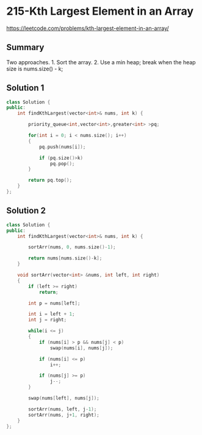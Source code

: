# 215-Kth Largest Element in an Array

<https://leetcode.com/problems/kth-largest-element-in-an-array/>

## Summary

Two approaches. 1. Sort the array. 2. Use a min heap; break when the heap size is nums.size() - k;

## Solution 1

```cpp
class Solution {
public:
    int findKthLargest(vector<int>& nums, int k) {

        priority_queue<int,vector<int>,greater<int> >pq;

        for(int i = 0; i < nums.size(); i++)
        {
            pq.push(nums[i]);

            if (pq.size()>k)
                pq.pop();
        }

        return pq.top();
    }
};
```

## Solution 2

```cpp
class Solution {
public:
    int findKthLargest(vector<int>& nums, int k) {

        sortArr(nums, 0, nums.size()-1);

        return nums[nums.size()-k];
    }

    void sortArr(vector<int> &nums, int left, int right)
    {
        if (left >= right)
            return;

        int p = nums[left];

        int i = left + 1;
        int j = right;

        while(i <= j)
        {
            if (nums[i] > p && nums[j] < p)
                swap(nums[i], nums[j]);

            if (nums[i] <= p)
                i++;

            if (nums[j] >= p)
                j--;
        }

        swap(nums[left], nums[j]);

        sortArr(nums, left, j-1);
        sortArr(nums, j+1, right);
    }
};
```


